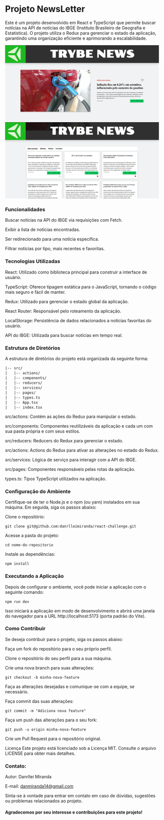 # Projeto NewsLetter 

Este é um projeto desenvolvido em React e TypeScript que permite buscar notícias na API de notícias do IBGE (Instituto Brasileiro de Geografia e Estatística). O projeto utiliza o Redux para gerenciar o estado da aplicação, garantindo uma organização eficiente e aprimorando a escalabilidade.

![prints da aplicação](./src/assets/heroPrint.png)
![prints da aplicação](./src/assets/newsPrint.png)


### Funcionalidades
Buscar notícias na API do IBGE via requisições com Fetch.

Exibir a lista de notícias encontradas.

Ser redirecionado para uma notícia específica.

Filtrar notícias por tipo, mais recentes e favoritas.

### Tecnologias Utilizadas
React: Utilizado como biblioteca principal para construir a interface de usuário.

TypeScript: Oferece tipagem estática para o JavaScript, tornando o código mais seguro e fácil de manter.

Redux: Utilizado para gerenciar o estado global da aplicação.

React Router: Responsável pelo roteamento da aplicação.

LocalStorage: Persistência de dados relacionados a notícias favoritas do usuário.

API do IBGE: Utilizada para buscar notícias em tempo real.


### Estrutura de Diretórios
A estrutura de diretórios do projeto está organizada da seguinte forma:

```
|-- src/
|   |-- actions/
|   |-- components/
|   |-- reducers/
|   |-- services/
|   |-- pages/
|   |-- types.ts
|   |-- App.tsx
|   |-- index.tsx
```
src/actions: Contém as ações do Redux para manipular o estado.

src/components: Componentes reutilizáveis da aplicação e cada um com sua pasta própria e com seus estilos.

src/reducers: Reducers do Redux para gerenciar o estado.

src/actions: Actions do Redux para ativar as alterações no estado do Redux.

src/services: Lógica de serviço para interagir com a API do IBGE.

src/pages: Componentes responsáveis pelas rotas da aplicação.

types.ts: Tipos TypeScript utilizados na aplicação.

### Configuração do Ambiente

Certifique-se de ter o Node.js e o npm (ou yarn) instalados em sua máquina. Em seguida, siga os passos abaixo:

Clone o repositório:

```
git clone git@github.com:danrlleimiranda/react-challenge.git
```
Acesse a pasta do projeto:

```
cd nome-do-repositorio
```
Instale as dependências:

```
npm install
```
### Executando a Aplicação
Depois de configurar o ambiente, você pode iniciar a aplicação com o seguinte comando:


```
npm run dev
```
Isso iniciará a aplicação em modo de desenvolvimento e abrirá uma janela do navegador para a URL http://localhost:5173 (porta padrão do Vite).

### Como Contribuir
Se deseja contribuir para o projeto, siga os passos abaixo:

Faça um fork do repositório para o seu próprio perfil.

Clone o repositório do seu perfil para a sua máquina.

Crie uma nova branch para suas alterações:

```
git checkout -b minha-nova-feature
```
Faça as alterações desejadas e comunique-se com a equipe, se necessário.

Faça commit das suas alterações:

```
git commit -m "Adiciona nova feature"
```
Faça um push das alterações para o seu fork:

```
git push -u origin minha-nova-feature
```
Crie um Pull Request para o repositório original.

Licença
Este projeto está licenciado sob a Licença MIT. Consulte o arquivo LICENSE para obter mais detalhes.

### Contato:

Autor: Danrllei Miranda

E-mail: danmiranda14@gmail.com

Sinta-se à vontade para entrar em contato em caso de dúvidas, sugestões ou problemas relacionados ao projeto.


#### Agradecemos por seu interesse e contribuições para este projeto!
